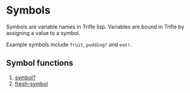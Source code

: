 # Symbols

Symbols are variable names in Trifle lisp. Variables are bound in
Trifle by assigning a value to a symbol.

Example symbols include `fruit`, `pudding?` and `eat!`.

## Symbol functions

1. [symbol?](Symbols-SymbolPredicate.md)
2. [fresh-symbol](Symbols-FreshSymbol.md)

